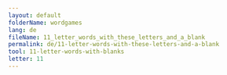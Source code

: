 ```yaml
---
layout: default
folderName: wordgames
lang: de
fileName: 11_letter_words_with_these_letters_and_a_blank
permalink: de/11-letter-words-with-these-letters-and-a-blank
tool: 11-letter-words-with-blanks
letter: 11
---
```

